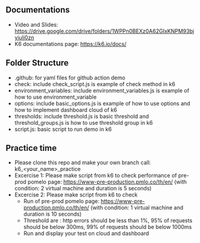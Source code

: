## Documentations
- Video and Slides: https://drive.google.com/drive/folders/1WPPn0BEXz0A62GIxKNPM93bjyiulj0zn
- K6 documentations page: https://k6.io/docs/

## Folder Structure
- .github: for yaml files for github action demo
- check: include check_script.js is example of check method in k6
- environment_variables: include environment_variables.js is example of how to use environment_variable
- options: include basic_options.js is example of how to use options and how to implement dashboard cloud of k6
- thresholds: include threshold.js is basic threshold and threshold_groups.js is how to use threshold group in k6
- script.js: basic script to run demo in k6

## Practice time
- Please clone this repo and make your own branch call: k6_<your_name>_practice
- Excercise 1: Please make script from k6 to check performance of pre-prod pomelo page: https://www-pre-production.pmlo.co/th/en/ (with condition: 2 virtual machine and duration is 5 seconds)
- Excercise 2: Please make script from k6 to check 
   - Run of pre-prod pomelo page: https://www-pre-production.pmlo.co/th/en/ (with condition: 1 virtual machine and duration is 10 seconds)
   - Threshold are : http errors should be less than 1%, 95% of requests should be below 300ms, 99% of requests should be below 1000ms
   - Run and display your test on cloud and dashboard